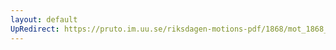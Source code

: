```yaml
---
layout: default
UpRedirect: https://pruto.im.uu.se/riksdagen-motions-pdf/1868/mot_1868__ak__122/mot_1868__ak__122-013.pdf
---
```

